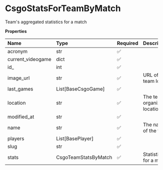 # CsgoStatsForTeamByMatch

Team's aggregated statistics for a match

**Properties**

| Name              | Type                 | Required | Description                      |
| :---------------- | :------------------- | :------- | :------------------------------- |
| acronym           | str                  | ✅       |                                  |
| current_videogame | dict                 | ✅       |                                  |
| id\_              | int                  | ✅       |                                  |
| image_url         | str                  | ✅       | URL of the team logo             |
| last_games        | List[BaseCsgoGame]   | ✅       |                                  |
| location          | str                  | ✅       | The team's organization location |
| modified_at       | str                  | ✅       |                                  |
| name              | str                  | ✅       | The name of the team.            |
| players           | List[BasePlayer]     | ✅       |                                  |
| slug              | str                  | ✅       |                                  |
| stats             | CsgoTeamStatsByMatch | ✅       | Statistics for a match           |
